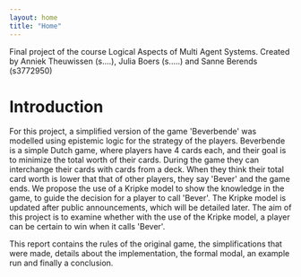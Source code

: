 ```yaml
---
layout: home
title: "Home"
---
```



Final project of the course Logical Aspects of Multi Agent Systems. Created by Anniek Theuwissen (s....), Julia Boers (s.....) and Sanne Berends (s3772950)

# Introduction
For this project, a simplified version of the game 'Beverbende' was modelled using epistemic logic for the strategy of the players. Beverbende is a simple Dutch game, where players have 4 cards each, and their goal is to minimize the total worth of their cards. During the game they can interchange their cards with cards from a deck. When they think their total card worth is lower that that of other players, they say 'Bever' and the game ends. We propose the use of a Kripke model to show the knowledge in the game, to guide the decision for a player to call 'Bever'. The Kripke model is updated after public announcements, which will be detailed later. The aim of this project is to examine whether with the use of the Kripke model, a player can be certain to win when it calls 'Bever'.

This report contains the rules of the original game, the simplifications that were made, details about the implementation, the formal modal, an example run and finally a conclusion.

